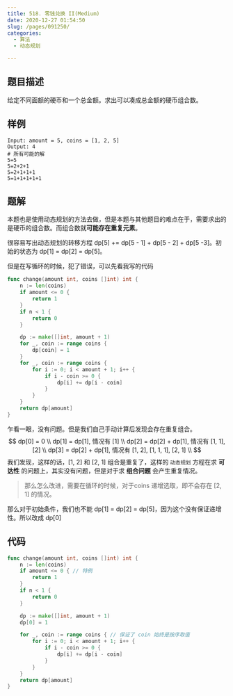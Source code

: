 ```yaml
---
title: 518. 零钱兑换 II(Medium)
date: 2020-12-27 01:54:50
slug: /pages/091250/
categories: 
  - 算法
  - 动态规划

---
```


## 题目描述

给定不同面额的硬币和一个总金额。求出可以凑成总金额的硬币组合数。

## 样例

```
Input: amount = 5, coins = [1, 2, 5]
Output: 4
# 所有可能的解
5=5
5=2+2+1
5=2+1+1+1
5=1+1+1+1+1
```

## 题解

本题也是使用动态规划的方法去做，但是本题与其他题目的难点在于，需要求出的是硬币的组合数。而组合数就**可能存在重复元素**。

很容易写出动态规划的转移方程  dp[5] += dp[5 - 1] + dp[5 - 2] + dp[5 -3]。初始的状态为 dp[1] = dp[2] = dp[5]。

但是在写循环的时候，犯了错误，可以先看我写的代码

```go
func change(amount int, coins []int) int {
    n := len(coins)
    if amount <= 0 {
        return 1
    }
    if n < 1 {
        return 0
    }

    dp := make([]int, amount + 1)
    for _, coin := range coins {
        dp[coin] = 1
    }
    for _, coin := range coins {
        for i := 0; i < amount + 1; i++ {
            if i - coin >= 0 {
                dp[i] += dp[i - coin]
            }
        }
    }
    return dp[amount]
}
```

乍看一眼，没有问题。但是我们自己手动计算后发现会存在重复组合。
$$
dp[0] = 0 \\ 
dp[1] = dp[1], 情况有 [1] \\
dp[2] = dp[2] + dp[1], 情况有 [1, 1], [2] \\
dp[3] = dp[2] + dp[1], 情况有 [1, 2], [1, 1, 1], [2, 1] \\
$$
我们发现，这样的话，[1, 2] 和 [2, 1] 组合是重复了，这样的 `动态规划` 方程在求 **可达性** 的问题上，其实没有问题，但是对于求 **组合问题** 会产生重复情况。

> 那么怎么改进，需要在循环的时候，对于coins 递增选取，即不会存在 [2, 1] 的情况。

那么对于初始条件，我们也不能 dp[1] = dp[2] = dp[5]，因为这个没有保证递增性。所以改成 dp[0]

## 代码

```go
func change(amount int, coins []int) int {
    n := len(coins)
    if amount <= 0 { // 特例
        return 1
    }
    if n < 1 {
        return 0
    }

    dp := make([]int, amount + 1)
    dp[0] = 1

    for _, coin := range coins { // 保证了 coin 始终是按序取值
        for i := 0; i < amount + 1; i++ {
            if i - coin >= 0 {
                dp[i] += dp[i - coin]
            }
        }
    }
    return dp[amount]
}
```

